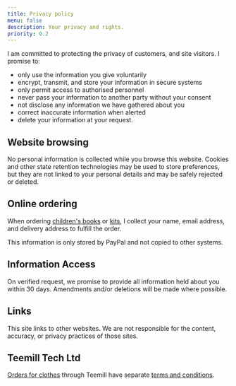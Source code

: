 ```yaml
---
title: Privacy policy
menu: false
description: Your privacy and rights.
priority: 0.2
---
```


I am committed to protecting the privacy of customers, and site visitors. I promise to:

* only use the information you give voluntarily
* encrypt, transmit, and store your information in secure systems
* only permit access to authorised personnel
* never pass your information to another party without your consent
* not disclose any information we have gathered about you
* correct inaccurate information when alerted
* delete your information at your request.


## Website browsing

No personal information is collected while you browse this website. Cookies and other state retention technologies may be used to store preferences, but they are not linked to your personal details and may be safely rejected or deleted.


## Online ordering

When ordering [children's books](--ROOT--books/) or [kits](--ROOT--kits/), I collect your name, email address, and delivery address to fulfill the order.

This information is only stored by PayPal and not copied to other systems.


## Information Access

On verified request, we promise to provide all information held about you within 30 days. Amendments and/or deletions will be made where possible.


## Links

This site links to other websites. We are not responsible for the content, accuracy, or privacy practices of those sites.


## Teemill Tech Ltd

[Orders for clothes](--ROOT--clothes/) through Teemill have separate [terms and conditions](https://teemill.com/terms-and-conditions/).
